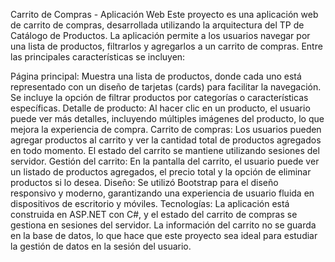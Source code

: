 
Carrito de Compras - Aplicación Web
Este proyecto es una aplicación web de carrito de compras, desarrollada utilizando la arquitectura del TP de Catálogo de Productos. La aplicación permite a los usuarios navegar por una lista de productos, filtrarlos y agregarlos a un carrito de compras. Entre las principales características se incluyen:

Página principal: Muestra una lista de productos, donde cada uno está representado con un diseño de tarjetas (cards) para facilitar la navegación. Se incluye la opción de filtrar productos por categorías o características específicas.
Detalle de producto: Al hacer clic en un producto, el usuario puede ver más detalles, incluyendo múltiples imágenes del producto, lo que mejora la experiencia de compra.
Carrito de compras: Los usuarios pueden agregar productos al carrito y ver la cantidad total de productos agregados en todo momento. El estado del carrito se mantiene utilizando sesiones del servidor.
Gestión del carrito: En la pantalla del carrito, el usuario puede ver un listado de productos agregados, el precio total y la opción de eliminar productos si lo desea.
Diseño: Se utilizó Bootstrap para el diseño responsivo y moderno, garantizando una experiencia de usuario fluida en dispositivos de escritorio y móviles.
Tecnologías: La aplicación está construida en ASP.NET con C#, y el estado del carrito de compras se gestiona en sesiones del servidor.
La información del carrito no se guarda en la base de datos, lo que hace que este proyecto sea ideal para estudiar la gestión de datos en la sesión del usuario.

